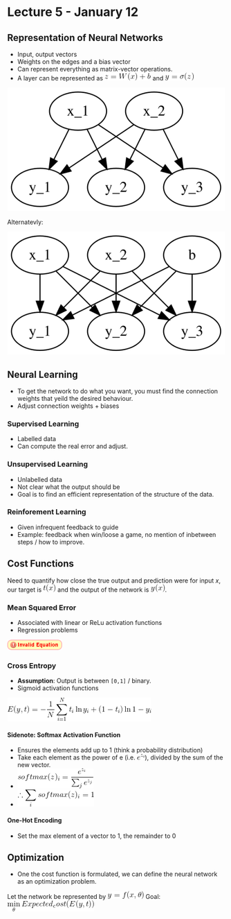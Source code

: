# Lecture 5 - January 12

## Representation of Neural Networks
- Input, output vectors
- Weights on the edges and a bias vector
- Can represent everything as matrix-vector operations.
- A layer can be represented as ![latex-b72acaf2-47f0-4ac9-9378-64dc8d41597b](data/lecture5/latex-b72acaf2-47f0-4ac9-9378-64dc8d41597b.png) and ![latex-607e9dea-a0ec-4863-b520-7f7817d022cb](data/lecture5/latex-607e9dea-a0ec-4863-b520-7f7817d022cb.png)


![graph-68d741ef-e3c3-4d7c-9173-52389b450520](data/lecture5/graph-68d741ef-e3c3-4d7c-9173-52389b450520.svg)

Alternatevly:


![graph-776c640c-a476-45b0-8190-b91043ffeace](data/lecture5/graph-776c640c-a476-45b0-8190-b91043ffeace.svg)

## Neural Learning
- To get the network to do what you want, you must find the connection weights that yeild the desired behaviour.
- Adjust connection weights + biases

### Supervised Learning
- Labelled data
- Can compute the real error and adjust.

### Unsupervised Learning
- Unlabelled data
- Not clear what the output should be
- Goal is to find an efficient representation of the structure of the data.

### Reinforement Learning
- Given infrequent feedback to guide
- Example: feedback when win/loose a game, no mention of inbetween steps / how to improve.

## Cost Functions
Need to quantify how close the true output and prediction were for input $x$, our target is ![latex-c593090e-f369-4bdf-8663-515f9e63748a](data/lecture5/latex-c593090e-f369-4bdf-8663-515f9e63748a.png) and the output of the network is ![latex-054081b1-de7e-41e6-b85f-a11a025c9a3f](data/lecture5/latex-054081b1-de7e-41e6-b85f-a11a025c9a3f.png).

### Mean Squared Error
- Associated with linear or ReLu activation functions
- Regression problems

![latex-5f731788-1b93-48dc-8504-fabbaa74ee0a](data/lecture5/latex-5f731788-1b93-48dc-8504-fabbaa74ee0a.png)

### Cross Entropy
- **Assumption**: Output is between `[0,1]` / binary.
- Sigmoid activation functions

![latex-0a5ec282-aef6-41d4-a780-435fcdcff8fa](data/lecture5/latex-0a5ec282-aef6-41d4-a780-435fcdcff8fa.png)

#### Sidenote: Softmax Activation Function
- Ensures the elements add up to 1 (think a probability distribution)
- Take each element as the power of e (i.e. ![latex-31dcf7c4-e550-45ed-a21f-e17bb0a9b23e](data/lecture5/latex-31dcf7c4-e550-45ed-a21f-e17bb0a9b23e.png)), divided by the sum of the new vector.
- ![latex-66bf9cbe-e73b-4e66-9516-9078afb49e06](data/lecture5/latex-66bf9cbe-e73b-4e66-9516-9078afb49e06.png)
- ![latex-3908f01a-1ecc-4622-a6de-00648a1d275d](data/lecture5/latex-3908f01a-1ecc-4622-a6de-00648a1d275d.png)

#### One-Hot Encoding
- Set the max element of a vector to 1, the remainder to 0

## Optimization
- One the cost function is formulated, we can define the neural network as an optimization problem.

Let the network be represented by ![latex-9ec02028-c1bb-4a26-99a1-330a56983c4d](data/lecture5/latex-9ec02028-c1bb-4a26-99a1-330a56983c4d.png)
Goal: ![latex-15ab8c88-7f1f-4586-8339-1031dc745859](data/lecture5/latex-15ab8c88-7f1f-4586-8339-1031dc745859.png)
